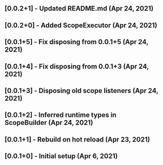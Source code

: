## [0.0.2+1] - Updated README.md (Apr 24, 2021)

## [0.0.2+0] - Added ScopeExecutor (Apr 24, 2021)

## [0.0.1+5] - Fix disposing from 0.0.1+5 (Apr 24, 2021)

## [0.0.1+4] - Fix disposing from 0.0.1+3 (Apr 24, 2021)

## [0.0.1+3] - Disposing old scope listeners (Apr 24, 2021)

## [0.0.1+2] - Inferred runtime types in ScopeBuilder (Apr 24, 2021)

## [0.0.1+1] - Rebuild on hot reload (Apr 23, 2021)

## [0.0.1+0] - Initial setup (Apr 6, 2021)

